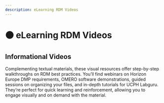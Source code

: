 ```yaml
---
description: eLearning RDM Videos
---
```


# 🟠 eLearning RDM Videos

## **Informational Videos**

Complementing textual materials, these visual resources offer step-by-step walkthroughs on RDM best practices. You’ll find webinars on Horizon Europe DMP requirements, OMERO software demonstrations, guided sessions on organizing your files, and in-depth tutorials for UCPH Labguru. They’re perfect for quick learning and reinforcement, allowing you to engage visually and on demand with the material.
